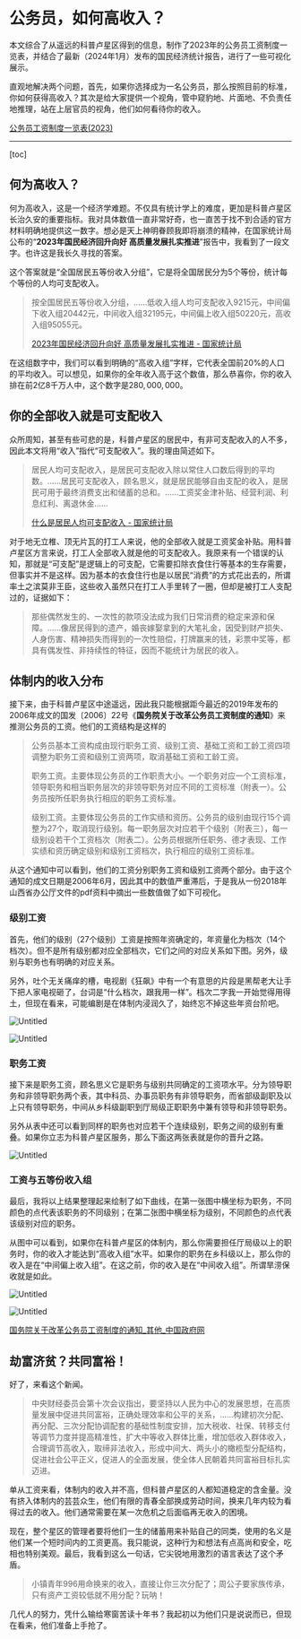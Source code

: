 # 公务员，如何高收入？

本文综合了从遥远的科普卢星区得到的信息，制作了2023年的公务员工资制度一览表，并结合了最新（2024年1月）发布的国民经济统计报告，进行了一些可视化展示。

直观地解决两个问题，首先，如果你选择成为一名公务员，那么按照目前的标准，你如何获得高收入？其次是给大家提供一个视角，管中窥豹地、片面地、不负责任地推理，站在上层官员的视角，他们如何看待你的收入。

[公务员工资制度一览表(2023)](https://observablehq.com/@listenzcc/2023)

---
[toc]

## 何为高收入？

何为高收入，这是一个经济学难题。不仅具有统计学上的难度，更加是科普卢星区长治久安的重要指标。我对具体数值一直非常好奇，也一直苦于找不到合适的官方材料明确地提供这一数字。想必是天上神明眷顾我即将崩溃的精神，在国家统计局公布的“**2023年国民经济回升向好 高质量发展扎实推进**”报告中，我看到了一段文字。也许这是我长久寻找的答案。

这个答案就是“全国居民五等份收入分组”，它是将全国居民分为5个等份，统计每个等份的人均可支配收入。

> 按全国居民五等份收入分组，……低收入组人均可支配收入9215元，中间偏下收入组20442元，中间收入组32195元，中间偏上收入组50220元，高收入组95055元。
> 
> 
> [2023年国民经济回升向好 高质量发展扎实推进 - 国家统计局](https://www.stats.gov.cn/sj/zxfb/202401/t20240117_1946624.html)
> 

在这组数字中，我们可以看到明确的“高收入组”字样，它代表全国前$20\%$的人口的平均收入。可以想见，如果你的全年收入高于这个数值，那么恭喜你，你的收入排在前2亿8千万人中，这个数字是$280,000,000$。

## 你的全部收入就是可支配收入

众所周知，甚至有些可悲的是，科普卢星区的居民中，有非可支配收入的人不多，因此本文将用“收入”指代“可支配收入”。我的理由简述如下。

> 居民人均可支配收入，是居民可支配收入除以常住人口数后得到的平均数。……居民可支配收入，顾名思义，就是居民能够自由支配的收入，是居民可用于最终消费支出和储蓄的总和。……工资奖金津补贴、经营利润、利息红利、离退休金……
> 
> 
> [什么是居民人均可支配收入 - 国家统计局](https://www.stats.gov.cn/zs/tjws/tjzb/202301/t20230101_1903384.html)
> 

对于地无立椎、顶无片瓦的打工人来说，他的全部收入就是工资奖金补贴。用科普卢星区方言来说，打工人全部收入就是他的可支配收入。我原来有一个错误的认知，那就是“可支配”是逻辑上的可支配，它需要扣除衣食住行等基本的生存需要，但事实并不是这样。因为基本的衣食住行也是以居民“消费”的方式花出去的，所谓率土之滨莫非王臣，这些收入虽然只在打工人手里转了一圈，但却是被打工人支配过的，证据如下：

> 那些偶然发生的、一次性的款项没法成为我们日常消费的稳定来源和保障。……像居民得到的遗产，婚丧嫁娶拿到的大笔礼金，因受到财产损失、人身伤害、精神损失而得到的一次性赔偿，打牌赢来的钱，彩票中奖等，都具有偶发性、非持续性的特征，因而不能统计为居民的收入。
> 
> 
> [](https://zyk.bjhd.gov.cn/sjkf/zn/202210/t20221024_4559900.shtml)
> 

## 体制内的收入分布

接下来，由于科普卢星区中途遥远，因此我只能根据距今最近的2019年发布的2006年成文的国发〔2006〕22号《**国务院关于改革公务员工资制度的通知**》来推测公务员的工资。他们的工资结构是这样的

> 公务员基本工资构成由现行职务工资、级别工资、基础工资和工龄工资四项调整为职务工资和级别工资两项，取消基础工资和工龄工资。
> 
> 
> 职务工资。主要体现公务员的工作职责大小。一个职务对应一个工资标准，领导职务和相当职务层次的非领导职务对应不同的工资标准（附表一）。公务员按所任职务执行相应的职务工资标准。
> 
> 级别工资。主要体现公务员的工作实绩和资历。公务员的级别由现行15个调整为27个，取消现行级别。每一职务层次对应若干个级别（附表三），每一级别设若干个工资档次（附表二）。公务员根据所任职务、德才表现、工作实绩和资历确定级别和级别工资档次，执行相应的级别工资标准。
> 

从这个通知中可以看到，他们的工资分别职务工资和级别工资两个部分。由于这个通知的成文日期是2006年6月，因此其中的数值严重滞后，于是我从一份2018年山西省办公厅文件的pdf资料中摘出一些数值做了如下可视化。

### 级别工资

首先，他们的级别（27个级别）工资是按照年资确定的，年资量化为档次（14个档次）。但不是所有级别都对应全部档次，它们之间的对应关系如下图。另外，级别与职务也有明确的对应关系。

另外，吐个无关痛痒的槽，电视剧《狂飙》中有一个有意思的片段是黑帮老大让手下把人家电视砸了，台词是“什么档次，跟我用一样”。档次二字我一开始觉得用得土，但现在看来，可能编剧是在体制内浸润久了，始终忘不掉这些年资台阶吧。

![Untitled](%E5%85%AC%E5%8A%A1%E5%91%98%EF%BC%8C%E5%A6%82%E4%BD%95%E9%AB%98%E6%94%B6%E5%85%A5%EF%BC%9F%20e6305cb0cf2e4ab7b1eb8e6f634dd426/Untitled.png)

![Untitled](%E5%85%AC%E5%8A%A1%E5%91%98%EF%BC%8C%E5%A6%82%E4%BD%95%E9%AB%98%E6%94%B6%E5%85%A5%EF%BC%9F%20e6305cb0cf2e4ab7b1eb8e6f634dd426/Untitled%201.png)

### 职务工资

接下来是职务工资，顾名思义它是职务与级别共同确定的工资项水平。分为领导职务和非领导职务两个表，其中科员、办事员职务有非领导职务，而省部级副职及以上只有领导职务，中间从乡科级副职到厅局级正职职务中兼有领导和非领导职务。

另外从表中还可以看到同样的职务也对应若干个连续级别，职务之间的级别有重叠。如果你立志为科普卢星区服务，那么下面这两张表就是你的晋升之路。

![Untitled](%E5%85%AC%E5%8A%A1%E5%91%98%EF%BC%8C%E5%A6%82%E4%BD%95%E9%AB%98%E6%94%B6%E5%85%A5%EF%BC%9F%20e6305cb0cf2e4ab7b1eb8e6f634dd426/Untitled%202.png)

### 工资与五等份收入组

最后，我将以上结果整理起来绘制了如下曲线，在第一张图中横坐标为职务，不同颜色的点代表该职务的不同级别；在第二张图中横坐标为级别，不同颜色的点代表该级别对应的职务。

从图中可以看到，如果你在科普卢星区的体制内，那么你需要担任厅局级以上的职务时，你的收入才能达到“高收入组”水平。如果你的职务在乡科级以上，那么你的收入是在“中间偏上收入组”。在这之前，你的收入是在“中间收入组”。所谓旱涝保收就是如此。

![Untitled](%E5%85%AC%E5%8A%A1%E5%91%98%EF%BC%8C%E5%A6%82%E4%BD%95%E9%AB%98%E6%94%B6%E5%85%A5%EF%BC%9F%20e6305cb0cf2e4ab7b1eb8e6f634dd426/Untitled%203.png)

![Untitled](%E5%85%AC%E5%8A%A1%E5%91%98%EF%BC%8C%E5%A6%82%E4%BD%95%E9%AB%98%E6%94%B6%E5%85%A5%EF%BC%9F%20e6305cb0cf2e4ab7b1eb8e6f634dd426/Untitled%204.png)

[国务院关于改革公务员工资制度的通知_其他_中国政府网](https://www.gov.cn/zhengce/content/2019-03/19/content_5375052.htm)

[](http://www.xr.gov.cn/flash/fujian/2019/2019fujian/晋政办发（2018）123号.pdf)

## 劫富济贫？共同富裕！

好了，来看这个新闻。

> 中央财经委员会第十次会议指出，要坚持以人民为中心的发展思想，在高质量发展中促进共同富裕，正确处理效率和公平的关系，……构建初次分配、再分配、三次分配协调配套的基础性制度安排，加大税收、社保、转移支付等调节力度并提高精准性，扩大中等收入群体比重，增加低收入群体收入，合理调节高收入，取缔非法收入，形成中间大、两头小的橄榄型分配结构，促进社会公平正义，促进人的全面发展，使全体人民朝着共同富裕目标扎实迈进。
> 

单从工资来看，体制内的收入并不高，但科普卢星区的人都知道稳定的含金量。没有挤入体制内的芸芸众生，他们有限的青春全部换成劳动时间，换来几年内较为看得过去的收入。他们通常需要在某一次危机之后面临再无收入的困境。

现在，整个星区的管理者要将他们一生的储蓄用来补贴自己的同类，使用的名义是他们某一个短时间内的工资更高。我只能说，这种行为和想法有点高尚和安全，吃相也特别美观。最后，我看到这么一句话，它尖锐地用激烈的语言表达了这个矛盾。

> 小镇青年996用命换来的收入，直接让你三次分配了；周公子要家族传承，只有资产工资较低就不用分配？玩呐！
> 

几代人的努力，凭什么输给寒窗苦读十年书？我起初以为他们只是说说而已，但现在看来，他们准备上手抢了。